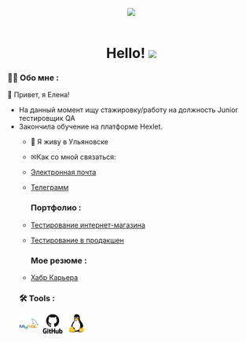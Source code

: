 <div id="header" align="center">
  <img src="https://media.giphy.com/media/Q2T7BXRiDFPJcPoA7Z/giphy.gif" width="250"/>
</div>

<div id="header" align="center">
<img src="https://komarev.com/ghpvc/?username=ElenaSimanina&style=flat-square&color=blue" alt=""/>
</div>

<div id="header" align="center">
<h1>
  Hello!
  <img src="https://media.giphy.com/media/hvRJCLFzcasrR4ia7z/giphy.gif" width="30px"/>
</h1>
</div>

 

### :woman_technologist: Обо мне :

 👋 Привет, я Елена!
 
- На данный момент ищу стажировку/работу на должность Junior тестировщик QA 
- Закончила обучение на платформе Hexlet.
  - 🏡 Я живу в Ульяновске
  - ✉Как со мной связаться:
  - [Электронная почта](elenasimanina1978@gmail.com)
  - [Телеграмм](https://t.me/jjjKlepajjj)
 
    ### Портфолио :
   -  [Тестирование интернет-магазина](https://github.com/ElenaSimanina/qa-engineer-project-84)
   -  [Тестирование в  продакшен](https://github.com/ElenaSimanina/qa-engineer-project-85)
 
      ### Мое резюме :
   - [Хабр Карьера](https://career.habr.com/elenasimanina)
    ### :hammer_and_wrench:  Tools :
    <div>
  <img src="https://github.com/devicons/devicon/blob/master/icons/mysql/mysql-original-wordmark.svg" title="MySQL"  alt="MySQL" width="40" height="40"/>&nbsp;
  <img src="https://github.com/devicons/devicon/blob/master/icons/github/github-original-wordmark.svg" title="GitHub"  alt="GitHub" width="40" height="40"/>&nbsp;
  <img src="https://github.com/devicons/devicon/blob/master/icons/linux/linux-original.svg"  width="40" height="40"/>&nbsp;
   </div>
  

